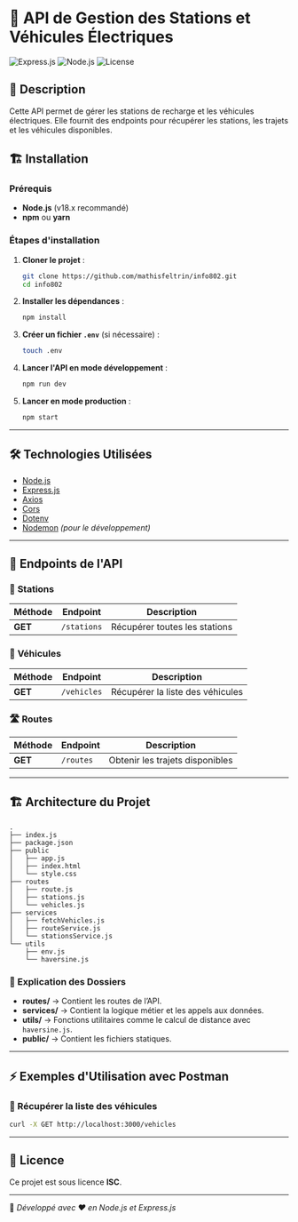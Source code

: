 # 🚗 API de Gestion des Stations et Véhicules Électriques

![Express.js](https://img.shields.io/badge/Express.js-4.x-green)
![Node.js](https://img.shields.io/badge/Node.js-18.x-brightgreen)
![License](https://img.shields.io/badge/License-ISC-blue)

## 📌 Description
Cette API permet de gérer les stations de recharge et les véhicules électriques. Elle fournit des endpoints pour récupérer les stations, les trajets et les véhicules disponibles.

## 🏗️ Installation

### Prérequis
- **Node.js** (v18.x recommandé)
- **npm** ou **yarn**

### Étapes d'installation
1. **Cloner le projet** :
   ```sh
   git clone https://github.com/mathisfeltrin/info802.git
   cd info802
   ```

2. **Installer les dépendances** :
   ```sh
   npm install
   ```

3. **Créer un fichier `.env`** (si nécessaire) :
   ```sh
   touch .env
   ```

4. **Lancer l'API en mode développement** :
   ```sh
   npm run dev
   ```

5. **Lancer en mode production** :
   ```sh
   npm start
   ```

---

## 🛠️ Technologies Utilisées
- [Node.js](https://nodejs.org/)
- [Express.js](https://expressjs.com/)
- [Axios](https://axios-http.com/)
- [Cors](https://www.npmjs.com/package/cors)
- [Dotenv](https://www.npmjs.com/package/dotenv)
- [Nodemon](https://www.npmjs.com/package/nodemon) *(pour le développement)*

---

## 📡 Endpoints de l'API

### 🚉 **Stations**
| Méthode | Endpoint        | Description |
|---------|----------------|-------------|
| **GET** | `/stations`    | Récupérer toutes les stations |

### 🚗 **Véhicules**
| Méthode | Endpoint        | Description |
|---------|----------------|-------------|
| **GET** | `/vehicles`    | Récupérer la liste des véhicules |

### 🛣 **Routes**
| Méthode | Endpoint      | Description |
|---------|--------------|-------------|
| **GET** | `/routes`    | Obtenir les trajets disponibles |

---

## 🏗️ Architecture du Projet
```
.
├── index.js
├── package.json
├── public
│   ├── app.js
│   ├── index.html
│   └── style.css
├── routes
│   ├── route.js
│   ├── stations.js
│   └── vehicles.js
├── services
│   ├── fetchVehicles.js
│   ├── routeService.js
│   └── stationsService.js
└── utils
    ├── env.js
    └── haversine.js
```

### 📜 Explication des Dossiers
- **routes/** → Contient les routes de l’API.
- **services/** → Contient la logique métier et les appels aux données.
- **utils/** → Fonctions utilitaires comme le calcul de distance avec `haversine.js`.
- **public/** → Contient les fichiers statiques.

---

## ⚡ Exemples d'Utilisation avec Postman

### 🔹 Récupérer la liste des véhicules
```sh
curl -X GET http://localhost:3000/vehicles
```

---

## 📄 Licence
Ce projet est sous licence **ISC**.

---

🚀 *Développé avec ❤️ en Node.js et Express.js*


